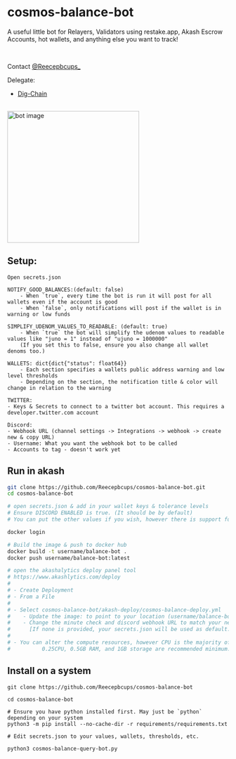 # cosmos-balance-bot
A useful little bot for Relayers, Validators using restake.app, Akash Escrow Accounts, hot wallets, and anything else you want to track!

</br>

Contact 
[@Reecepbcups_](https://twitter.com/Reecepbcups_)

Delegate:
</br>

- [Dig-Chain](https://ping.pub/dig/staking/digvaloper1ms3k4d9j7rzpzmq3d4jg4j4kffldfnq66wxdpj)

</br>
<img src="https://user-images.githubusercontent.com/31943163/164914003-4df196f6-99a0-44ba-9537-d3901aabfb7f.png" alt="bot image" width="300"/>

## Setup:
```
Open secrets.json

NOTIFY_GOOD_BALANCES:(default: false)
    - When `true`, every time the bot is run it will post for all wallets even if the account is good
    - When `false`, only notifications will post if the wallet is in warning or low funds

SIMPLIFY_UDENOM_VALUES_TO_READABLE: (default: true)
    - When `true` the bot will simplify the udenom values to readable values like "juno = 1" instead of "ujuno = 1000000"
    (If you set this to false, ensure you also change all wallet denoms too.)

WALLETS: dict{dict{"status": float64}}
    - Each section specifies a wallets public address warning and low level thresholds
    - Depending on the section, the notification title & color will change in relation to the warning

TWITTER:
- Keys & Secrets to connect to a twitter bot account. This requires a developer.twitter.com account

Discord:
- Webhook URL (channel settings -> Integrations -> webhook -> create new & copy URL)
- Username: What you want the webhook bot to be called
- Accounts to tag - doesn't work yet
```

## Run in akash
```sh
git clone https://github.com/Reecepbcups/cosmos-balance-bot.git
cd cosmos-balance-bot

# open secrets.json & add in your wallet keys & tolerance levels
# Ensure DISCORD ENABLED is true. (It should be by default)
# You can put the other values if you wish, however there is support for environment variables

docker login

# Build the image & push to docker hub
docker build -t username/balance-bot .
docker push username/balance-bot:latest

# open the akashalytics deploy panel tool
# https://www.akashlytics.com/deploy
#
# - Create Deployment
# - From a File
#
# - Select cosmos-balance-bot/akash-deploy/cosmos-balance-deploy.yml
#    - Update the image: to point to your location (username/balance-bot:latest)
#    - Change the minute check and discord webhook URL to match your needs
#      [If none is provided, your secrets.json will be used as default.]
#
# - You can alter the compute resources, however CPU is the majority of the cost.
#          0.25CPU, 0.5GB RAM, and 1GB storage are recommended minimum.
```

## Install on a system
```
git clone https://github.com/Reecepbcups/cosmos-balance-bot

cd cosmos-balance-bot

# Ensure you have python installed first. May just be `python` depending on your system
python3 -m pip install --no-cache-dir -r requirements/requirements.txt

# Edit secrets.json to your values, wallets, thresholds, etc.

python3 cosmos-balance-query-bot.py
